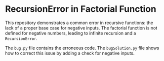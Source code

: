 # RecursionError in Factorial Function

This repository demonstrates a common error in recursive functions: the lack of a proper base case for negative inputs. The factorial function is not defined for negative numbers, leading to infinite recursion and a `RecursionError`.

The `bug.py` file contains the erroneous code.  The `bugSolution.py` file shows how to correct this issue by adding a check for negative inputs.